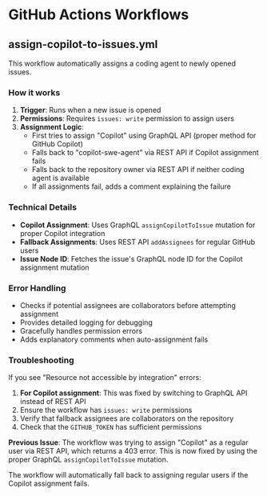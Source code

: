 # GitHub Actions Workflows

## assign-copilot-to-issues.yml

This workflow automatically assigns a coding agent to newly opened issues.

### How it works

1. **Trigger**: Runs when a new issue is opened
2. **Permissions**: Requires `issues: write` permission to assign users
3. **Assignment Logic**: 
   - First tries to assign "Copilot" using GraphQL API (proper method for GitHub Copilot)
   - Falls back to "copilot-swe-agent" via REST API if Copilot assignment fails
   - Falls back to the repository owner via REST API if neither coding agent is available
   - If all assignments fail, adds a comment explaining the failure

### Technical Details

- **Copilot Assignment**: Uses GraphQL `assignCopilotToIssue` mutation for proper Copilot integration
- **Fallback Assignments**: Uses REST API `addAssignees` for regular GitHub users
- **Issue Node ID**: Fetches the issue's GraphQL node ID for the Copilot assignment mutation

### Error Handling

- Checks if potential assignees are collaborators before attempting assignment
- Provides detailed logging for debugging
- Gracefully handles permission errors
- Adds explanatory comments when auto-assignment fails

### Troubleshooting

If you see "Resource not accessible by integration" errors:
1. **For Copilot assignment**: This was fixed by switching to GraphQL API instead of REST API
2. Ensure the workflow has `issues: write` permissions
3. Verify that fallback assignees are collaborators on the repository
4. Check that the `GITHUB_TOKEN` has sufficient permissions

**Previous Issue**: The workflow was trying to assign "Copilot" as a regular user via REST API, which returns a 403 error. This is now fixed by using the proper GraphQL `assignCopilotToIssue` mutation.

The workflow will automatically fall back to assigning regular users if the Copilot assignment fails.